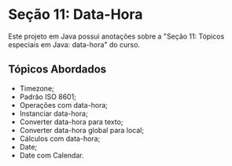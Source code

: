 
# Seção 11: Data-Hora

Este projeto em Java possui anotações sobre a "Seção 11: Tópicos especiais em Java: data-hora" do curso.

## Tópicos Abordados
- Timezone;
- Padrão ISO 8601;
- Operações com data-hora;
- Instanciar data-hora;
- Converter data-hora para texto;
- Converter data-hora global para local;
- Cálculos com data-hora;
- Date;
- Date com Calendar.